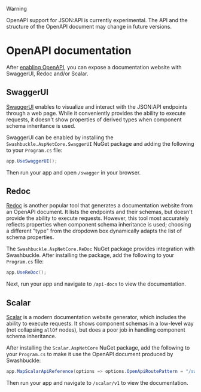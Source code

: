 > [!WARNING]
> OpenAPI support for JSON:API is currently experimental. The API and the structure of the OpenAPI document may change in future versions.

# OpenAPI documentation

After [enabling OpenAPI](~/usage/openapi.md), you can expose a documentation website with SwaggerUI, Redoc and/or Scalar.

## SwaggerUI

[SwaggerUI](https://swagger.io/tools/swagger-ui/) enables to visualize and interact with the JSON:API endpoints through a web page.
While it conveniently provides the ability to execute requests, it doesn't show properties of derived types when component schema inheritance is used.

SwaggerUI can be enabled by installing the `Swashbuckle.AspNetCore.SwaggerUI` NuGet package and adding the following to your `Program.cs` file:

```c#
app.UseSwaggerUI();
```

Then run your app and open `/swagger` in your browser.

## Redoc

[Redoc](https://github.com/Redocly/redoc) is another popular tool that generates a documentation website from an OpenAPI document.
It lists the endpoints and their schemas, but doesn't provide the ability to execute requests.
However, this tool most accurately reflects properties when component schema inheritance is used; choosing a different "type" from the
dropdown box dynamically adapts the list of schema properties.

The `Swashbuckle.AspNetCore.ReDoc` NuGet package provides integration with Swashbuckle.
After installing the package, add the following to your `Program.cs` file:

```c#
app.UseReDoc();
```

Next, run your app and navigate to `/api-docs` to view the documentation.

## Scalar

[Scalar](https://scalar.com/) is a modern documentation website generator, which includes the ability to execute requests.
It shows component schemas in a low-level way (not collapsing `allOf` nodes), but does a poor job in handling component schema inheritance.

After installing the `Scalar.AspNetCore` NuGet package, add the following to your `Program.cs` to make it use the OpenAPI document produced by Swashbuckle:

```c#
app.MapScalarApiReference(options => options.OpenApiRoutePattern = "/swagger/{documentName}/swagger.json");
```

Then run your app and navigate to `/scalar/v1` to view the documentation.
